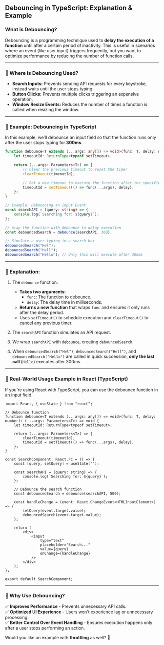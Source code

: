 ## **Debouncing in TypeScript: Explanation & Example**

### **What is Debouncing?**
Debouncing is a programming technique used to **delay the execution of a function** until after a certain period of inactivity. This is useful in scenarios where an event (like user input) triggers frequently, but you want to optimize performance by reducing the number of function calls.

---

### **📌 Where is Debouncing Used?**
- **Search Inputs:** Prevents sending API requests for every keystroke, instead waits until the user stops typing.
- **Button Clicks:** Prevents multiple clicks triggering an expensive operation.
- **Window Resize Events:** Reduces the number of times a function is called when resizing the window.

---

### **🔹 Example: Debouncing in TypeScript**
In this example, we'll debounce an input field so that the function runs only after the user stops typing for **300ms**.

```typescript
function debounce<T extends (...args: any[]) => void>(func: T, delay: number): (...args: Parameters<T>) => void {
    let timeoutId: ReturnType<typeof setTimeout>;

    return (...args: Parameters<T>) => {
        // Clear the previous timeout to reset the timer
        clearTimeout(timeoutId);

        // Set a new timeout to execute the function after the specified delay
        timeoutId = setTimeout(() => func(...args), delay);
    };
}

// Example: Debouncing an Input Event
const searchAPI = (query: string) => {
    console.log(`Searching for: ${query}`);
};

// Wrap the function with debounce to delay execution
const debouncedSearch = debounce(searchAPI, 300);

// Simulate a user typing in a search box
debouncedSearch("Hel");
debouncedSearch("Hell");
debouncedSearch("Hello"); // Only this will execute after 300ms
```

---

### **🔹 Explanation:**
1. The `debounce` function:
   - **Takes two arguments:**  
     - `func`: The function to debounce.
     - `delay`: The delay time in milliseconds.
   - **Returns a new function** that wraps `func` and ensures it only runs after the delay period.
   - Uses `setTimeout()` to schedule execution and `clearTimeout()` to cancel any previous timer.
  
2. The `searchAPI` function simulates an API request.
3. We wrap `searchAPI` with `debounce`, creating `debouncedSearch`.
4. When `debouncedSearch("Hel")`, `debouncedSearch("Hell")`, and `debouncedSearch("Hello")` are called in quick succession, **only the last call** (`Hello`) executes after 300ms.

---

### **📌 Real-World Usage Example in React (TypeScript)**
If you're using React with TypeScript, you can use the debounce function in an input field.

```tsx
import React, { useState } from "react";

// Debounce function
function debounce<T extends (...args: any[]) => void>(func: T, delay: number): (...args: Parameters<T>) => void {
    let timeoutId: ReturnType<typeof setTimeout>;

    return (...args: Parameters<T>) => {
        clearTimeout(timeoutId);
        timeoutId = setTimeout(() => func(...args), delay);
    };
}

const SearchComponent: React.FC = () => {
    const [query, setQuery] = useState("");

    const searchAPI = (query: string) => {
        console.log(`Searching for: ${query}`);
    };

    // Debounce the search function
    const debouncedSearch = debounce(searchAPI, 500);

    const handleChange = (event: React.ChangeEvent<HTMLInputElement>) => {
        setQuery(event.target.value);
        debouncedSearch(event.target.value);
    };

    return (
        <div>
            <input
                type="text"
                placeholder="Search..."
                value={query}
                onChange={handleChange}
            />
        </div>
    );
};

export default SearchComponent;
```

---

### **🔹 Why Use Debouncing?**
✅ **Improves Performance** - Prevents unnecessary API calls.  
✅ **Optimized UI Experience** - Users won’t experience lag or unnecessary processing.  
✅ **Better Control Over Event Handling** - Ensures execution happens only after a user stops performing an action.

Would you like an example with **throttling** as well? 🚀